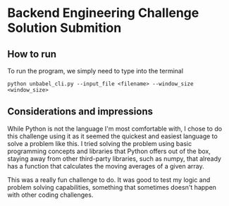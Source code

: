 # Backend Engineering Challenge Solution Submition

## How to run

To run the program, we simply need to type into the terminal

`python unbabel_cli.py --input_file <filename> --window_size <window_size>`

## Considerations and impressions

While Python is not the language I'm most comfortable with, I chose to do this challenge using it as it seemed the quickest and easiest language to solve a problem like this. I tried solving the problem using basic programming concepts and libraries that Python offers out of the box, staying away from other third-party libraries, such as numpy, that already has a function that calculates the moving averages of a given array. 

This was a really fun challenge to do. It was good to test my logic and problem solving capabilities, something that sometimes doesn't happen with other coding challenges.



